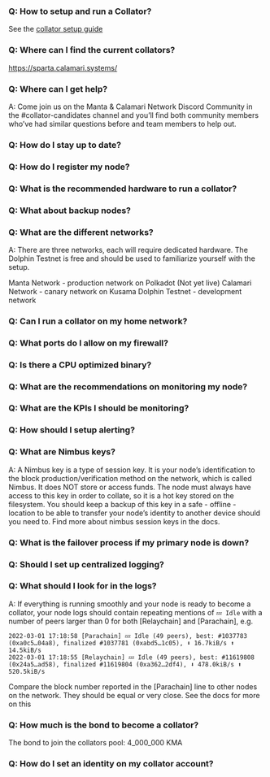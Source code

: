 ### Q: How to setup and run a Collator?
See the [collator setup guide](SetupAndRun/installation)

### Q: Where can I find the current collators?
https://sparta.calamari.systems/

### Q: Where can I get help?
A: Come join us on the Manta & Calamari Network Discord Community in the #collator-candidates channel and you’ll find both community members who’ve had similar questions before and team members to help out.

### Q: How do I stay up to date?

### Q: How do I register my node?

### Q: What is the recommended hardware to run a collator?

### Q: What about backup nodes?

### Q: What are the different networks?
A: There are three networks, each will require dedicated hardware. The Dolphin Testnet is free and should be used to familiarize yourself with the setup.

Manta Network - production network on Polkadot (Not yet live)
Calamari Network - canary network on Kusama
Dolphin Testnet - development network

### Q: Can I run a collator on my home network?

### Q: What ports do I allow on my firewall?

### Q: Is there a CPU optimized binary?

### Q: What are the recommendations on monitoring my node?

### Q: What are the KPIs I should be monitoring?

### Q: How should I setup alerting?

### Q: What are Nimbus keys?
A: A Nimbus key is a type of session key. It is your node’s identification to the block production/verification method on the network, which is called Nimbus. It does NOT store or access funds. The node must always have access to this key in order to collate, so it is a hot key stored on the filesystem. You should keep a backup of this key in a safe - offline - location to be able to transfer your node’s identity to another device should you need to. Find more about nimbus session keys in the docs.

### Q: What is the failover process if my primary node is down?

### Q: Should I set up centralized logging?
### Q: What should I look for in the logs?
A: If everything is running smoothly and your node is ready to become a collator, your node logs should contain repeating mentions of `💤 Idle` with a number of peers larger than 0 for both [Relaychain] and [Parachain], e.g.
```
2022-03-01 17:18:58 [Parachain] 💤 Idle (49 peers), best: #1037783 (0xa0c5…04a8), finalized #1037781 (0xabd5…1c05), ⬇ 16.7kiB/s ⬆ 14.5kiB/s
2022-03-01 17:18:55 [Relaychain] 💤 Idle (49 peers), best: #11619808 (0x24a5…ad58), finalized #11619804 (0xa362…2df4), ⬇ 478.0kiB/s ⬆ 520.5kiB/s
```
Compare the block number reported in the [Parachain] line to other nodes on the network. They should be equal or very close.
See the docs for more on this

### Q: How much is the bond to become a collator?
The bond to join the collators pool: 4_000_000 KMA

### Q: How do I set an identity on my collator account?
